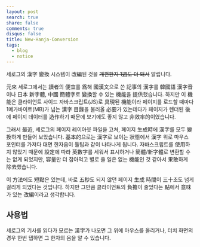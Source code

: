 ```yaml
---
layout: post
search: true
share: false
comments: true
disqus: false
title: New-Hanja-Conversion
tags:
  - blog
  - notice
---
```

세로그의 漢字 變換 시스템이 改編된 것을 ~~개편한지 1週도 더 돼서~~ 알립니다.

元來 세로그에서는 讀者의 便宜를 爲해 國漢文으로 쓴 記事의 漢字를 韓國語 漢字音이나 日本 新字體, 中國 簡體字로 變換할 수 있는 機能을 提供했습니다. 하지만 이 機能은 클라이언트 사이드 자바스크립트(JS)로 具現된 機能이라 페이지를 로드할 때마다 1메가바이트(MB)가 넘는 漢字 目錄을 불러올 必要가 있는데다가 페이지가 렌더된 後에 페이지 데이터를 造作하기 때문에 보기에도 좋지 않고 非效率的이였습니다.

그래서 最近, 세로그의 페이지 레이아웃 파일을 고쳐, 페이지 生成時에 漢字를 모두 變換하게 만들어 보았습니다. 基本的으로는 漢字로 보이는 狀態에서 漢字 위로 마우스 포인터를 가져다 대면 한자음이 툴팁과 같이 나타나게 됩니다. 자바스크립트를 使用하지 않았기 때문에 設定에 따라 英數字를 세워서 표시하거나 簡體/新字體로 변환할 수는 없게 되었지만, 容量만 더 잡아먹고 별로 쓸 일은 없는 機能인 것 같아서 果敢하게 除去했습니다.

이 方法에도 短點은 있는데, 바로 五秒도 되지 않던 페이지 生成 時間이 三十초도 넘게 걸리게 되었다는 것입니다. 하지만 그만큼 클라이언트의 負擔이 줄었다는 點에서 意味가 있는 改編이라고 생각합니다.

## 사용법
세로그의 기사를 읽다가 모르는 漢字가 나오면 그 위에 마우스를 올리거나, 터치 화면의 경우 한번 탭하면 그 한자의 음을 알 수 있습니다.